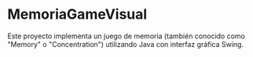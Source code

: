 # MemoriaGameVisual
Este proyecto implementa un juego de memoria (también conocido como "Memory" o "Concentration") utilizando Java con interfaz gráfica Swing.
